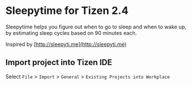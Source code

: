 # Sleepytime for Tizen 2.4
Sleepytime helps you figure out when to go to sleep and when to wake up,
by estimating sleep cycles based on 90 minutes each.

Inspired by [http://sleepyti.me](http://sleepyti.me)

## Import project into Tizen IDE
Select `File` > `Import` > `General` > `Existing Projects into Workplace`
